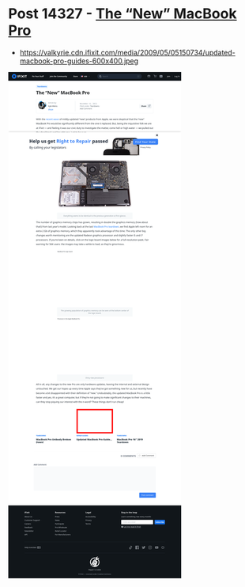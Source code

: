 # Post 14327 - [The &#8220;New&#8221; MacBook Pro](https://www.ifixit.com/News/14327/the-new-macbook-pro)

- https://valkyrie.cdn.ifixit.com/media/2009/05/05150734/updated-macbook-pro-guides-600x400.jpeg

![screencap](screenshots/40de855a-6fcc-4945-94e2-232d59348ec4.png)
